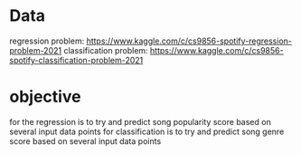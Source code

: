 # Data
regression problem: https://www.kaggle.com/c/cs9856-spotify-regression-problem-2021
classification problem: https://www.kaggle.com/c/cs9856-spotify-classification-problem-2021

# objective 
for the regression is to try and predict song popularity score based on several input data points
for classification is to try and predict song genre score based on several input data points

